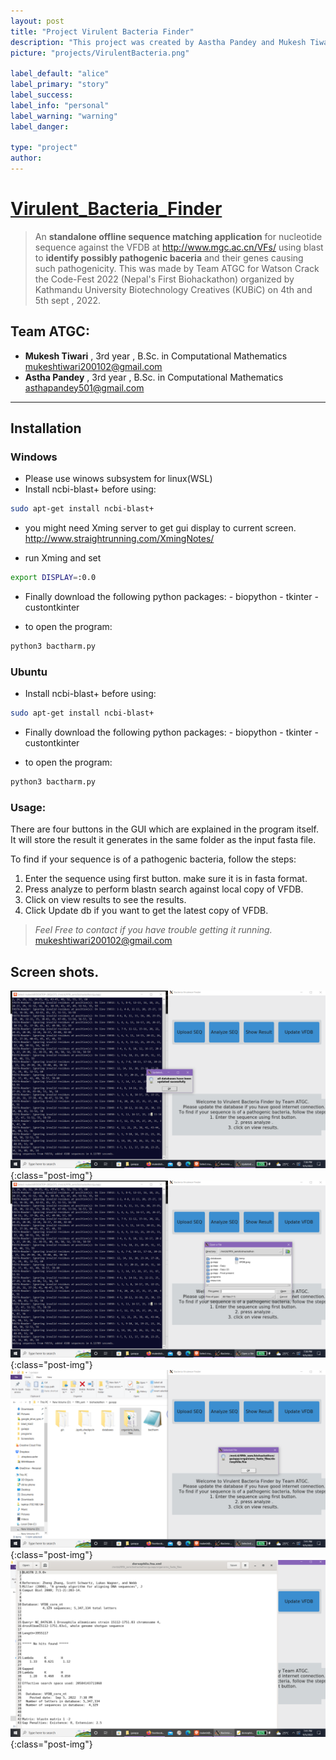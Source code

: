 ```yaml
---
layout: post
title: "Project Virulent Bacteria Finder"
description: "This project was created by Aastha Pandey and Mukesh Tiwari for Watson Crack-the-Code, Biohackathon conducted by KUBiC"
picture: "projects/VirulentBacteria.png"

label_default: "alice"
label_primary: "story"
label_success:
label_info: "personal"
label_warning: "warning"
label_danger:

type: "project"
author:
---
```

# [**Virulent_Bacteria_Finder** <i class="fa fa-github"></i>](https://github.com/mukeshdroid/virulent_bacteria_finder.git)
>  An **standalone offline sequence matching application** for nucleotide sequence against the VFDB at http://www.mgc.ac.cn/VFs/ using blast to **identify possibly pathogenic baceria** and their genes causing such pathogenicity. This was made by Team ATGC for Watson Crack the Code-Fest 2022 (Nepal's First Biohackathon) organized by Kathmandu University Biotechnology Creatives (KUBiC) on 4th and 5th sept , 2022.

## Team ATGC:
- **Mukesh Tiwari** , 3rd year , B.Sc. in Computational Mathematics
                          mukeshtiwari200102@gmail.com
- **Astha Pandey** , 3rd year , B.Sc. in Computational Mathematics
asthapandey501@gmail.com

---
## Installation

### Windows
- Please use winows subsystem for linux(WSL)
- Install ncbi-blast+ before using:
```sh
sudo apt-get install ncbi-blast+
```
- you might need Xming server to get gui display to current screen.
 http://www.straightrunning.com/XmingNotes/

- run Xming and set
```sh
export DISPLAY=:0.0
```

- Finally download the following python packages:
        - biopython
        - tkinter
        - custontkinter

- to open the program:
```sh
python3 bactharm.py
```

### Ubuntu
- Install ncbi-blast+ before using:
```sh
sudo apt-get install ncbi-blast+
```

- Finally download the following python packages:
        - biopython
        - tkinter
        - custontkinter

- to open the program:
```sh
python3 bactharm.py
```

### Usage:
There are four buttons in the GUI which are explained in the program itself. It will store the result it generates in the same folder as the input fasta file.

To find if your sequence is of a pathogenic bacteria, follow the steps:
1. Enter the sequence using first button. make sure it is in fasta format.
2. Press analyze to perform blastn search against local copy of VFDB.
3. Click on view results to see the results.
4. Click Update db if you want to get the latest copy of VFDB.

> *Feel Free to contact if you have trouble getting it running.* mukeshtiwari200102@gmail.com

## Screen shots.
![First Screen shot](https://github.com/mukeshdroid/virulent_bacteria_finder/raw/main/ss1.png){:class="post-img"}
![First Screen shot](https://github.com/mukeshdroid/virulent_bacteria_finder/raw/main/ss2.png){:class="post-img"}
![Third Screen shot](https://github.com/mukeshdroid/virulent_bacteria_finder/raw/main/ss3.png){:class="post-img"}
![Fourth Screen shot](https://github.com/mukeshdroid/virulent_bacteria_finder/raw/main/ss4.png){:class="post-img"}
